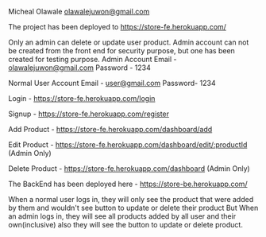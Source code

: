Micheal Olawale
olawalejuwon@gmail.com

The project has been deployed to  https://store-fe.herokuapp.com/

Only an admin can delete or update user product.
Admin account can not be created from the front end for security purpose, but one has been created for testing purpose.
Admin Account
Email - olawalejuwon@gmail.com
Password - 1234


Normal User Account
Email - user@gmail.com
Password- 1234

Login - https://store-fe.herokuapp.com/login

Signup - https://store-fe.herokuapp.com/register

Add Product - https://store-fe.herokuapp.com/dashboard/add

Edit Product - https://store-fe.herokuapp.com/dashboard/edit/:productId (Admin Only)

Delete Product - https://store-fe.herokuapp.com/dashboard (Admin Only)

The   BackEnd has been deployed here - https://store-be.herokuapp.com/


When a normal user logs in, they will only see the product that were added by them and wouldn't see button to update or delete their product
But
When an admin logs in, they will see all products added by all user and their own(inclusive) also they will see the button to update or delete product.
